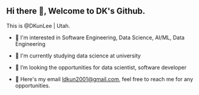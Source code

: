 ## Hi there 👋, Welcome to DK's Github.

This is @DKunLee | Utah.

- 👀 I'm interested in Software Engineering, Data Science, AI/ML, Data Engineering

- 📖 I'm currently studying data science at university

- 🤔 I’m looking the opportunities for data scientist, software developer

- 📧 Here's my email ldkun2001@gmail.com, feel free to reach me for any opportunities.
